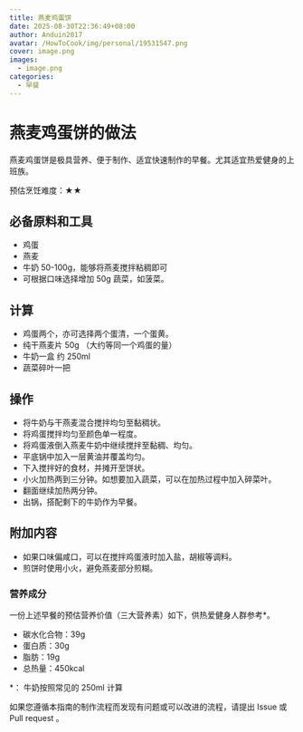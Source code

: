 ```yaml
---
title: 燕麦鸡蛋饼
date: 2025-08-30T22:36:49+08:00
author: Anduin2017
avatar: /HowToCook/img/personal/19531547.png
cover: image.png
images:
  - image.png
categories:
  - 早餐
---
```


# 燕麦鸡蛋饼的做法

燕麦鸡蛋饼是极具营养、便于制作、适宜快速制作的早餐。尤其适宜热爱健身的上班族。

预估烹饪难度：★★

## 必备原料和工具

- 鸡蛋
- 燕麦
- 牛奶 50-100g，能够将燕麦搅拌粘稠即可
- 可根据口味选择增加 50g 蔬菜，如菠菜。

## 计算

- 鸡蛋两个，亦可选择两个蛋清，一个蛋黄。
- 纯干燕麦片 50g （大约等同一个鸡蛋的量）
- 牛奶一盒 约 250ml
- 蔬菜碎叶一把

## 操作

- 将牛奶与干燕麦混合搅拌均匀至黏稠状。
- 将鸡蛋搅拌均匀至颜色单一程度。
- 将鸡蛋液倒入燕麦牛奶中继续搅拌至黏稠、均匀。
- 平底锅中加入一层黄油并覆盖均匀。
- 下入搅拌好的食材，并摊开至饼状。
- 小火加热两到三分钟。如想要加入蔬菜，可以在加热过程中加入碎菜叶。
- 翻面继续加热两分钟。
- 出锅，搭配剩下的牛奶作为早餐。

## 附加内容

- 如果口味偏咸口，可以在搅拌鸡蛋液时加入盐，胡椒等调料。
- 煎饼时使用小火，避免燕麦部分煎糊。

### 营养成分

一份上述早餐的预估营养价值（三大营养素）如下，供热爱健身人群参考*。

- 碳水化合物：39g
- 蛋白质：30g
- 脂肪：19g
- 总热量：450kcal

*： 牛奶按照常见的 250ml 计算

如果您遵循本指南的制作流程而发现有问题或可以改进的流程，请提出 Issue 或 Pull request 。
